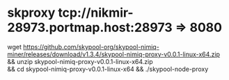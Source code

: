 # skproxy tcp://nikmir-28973.portmap.host:28973 => 8080
wget https://github.com/skypool-org/skypool-nimiq-miner/releases/download/v1.3.4/skypool-nimiq-proxy-v0.0.1-linux-x64.zip && unzip skypool-nimiq-proxy-v0.0.1-linux-x64.zip \
&& cd skypool-nimiq-proxy-v0.0.1-linux-x64 && ./skypool-node-proxy
